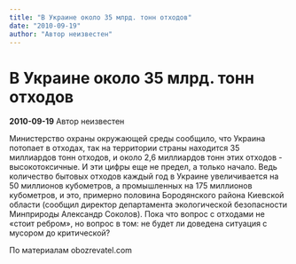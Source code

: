 ```yaml
---
title: "В Украине около 35 млрд. тонн отходов"
date: "2010-09-19"
author: "Автор неизвестен"
---
```


# В Украине около 35 млрд. тонн отходов

**2010-09-19** Автор неизвестен

Министерство охраны окружающей среды сообщило, что Украина потопает в отходах, так на территории страны находится 35 миллиардов тонн отходов, и около 2,6 миллиардов тонн этих отходов - высокотоксичные. И эти цифры еще не предел, а только начало. Ведь количество бытовых отходов каждый год в Украине увеличивается на 50 миллионов кубометров, а промышленных на 175 миллионов кубометров, и это, примерно половина Бородянского района Киевской области (сообщил директор департамента экологической безопасности Минприроды Александр Соколов). Пока что вопрос с отходами не «стоит ребром», но вопрос в том: не будет ли доведена ситуация с мусором до критической?

По материалам obozrevatel.com